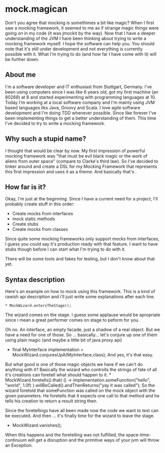 mock.magican
============

Don't you agree that mocking is somethimes a bit like magic? When I first saw a mocking framework, it seemed to me as if strange magic things were going on in my code (it was jmockit by the way). Now that I have a deeper understanding of the JVM I have been thinking about trying to write a mocking framework myself. 
I hope the software can help you. You should note that it's still under development and not everything is currently possible with it. What I'm trying to do (and how far I have come with it) will be further down.

About me
---

I'm a software developer and IT enthusiast from Stuttgart, Germany. I've been using computers since I was like 6 years old, got my first machine (an 80268) at 8 and started experimenting with programming languages at 10. Today I'm working at a local software company and I'm mainly using JVM based languages liks Java, Groovy and Scala. I love agile software development and I'm doing TDD whenever possible. 
Since like forever I've been implementing things to get a better understanding of them. 
This time I've decided to try to write a mocking framework.

Why such a stupid name?
----

I thought that would be clear by now. My first impression of powerful mocking framework was "that must be evil black magic or the work of aliens from outer space" (compare to Clarke's third law). So I've decided to tinker around and create a DSL for my Mocking Framework that represents this first impression and uses it as a theme. And basically that's .


How far is it?
----

Okay, I'm just at the beginning. Since I have a current need for a project, I'll probably create stuff in this order:

 * Create mocks from interfaces
 * mock static methods
 * Create stubs
 * Create mocks from classes

Since quite some mocking frameworks only support mocks from interfaces, I guess you could say it's production ready with that feature. I want to have stubs though before I can start what I'm trying to do with it.

There will be some tools and fakes for testing, but I don't know about that yet.


Syntax description 
----

Here's an example on how to mock using this framework. This is a kind of rawish api description and i'll just write some explanations after each line.

	* MockWizard.entersTheStage();

The wizard comes on the stage. I guess some applause would be apropriate since i mean a great performer comes on stage to peform for you.

Oh no. An interface, an empty facade, just a shadow of a real object. But we have a need for one of those. So ... basically... let's conjure up one of them using plain magic (and maybe a little bit of java proxy api)
  * final MyInterface implementation = MockWizard.conjuresUpA(MyInterface.class);
And yes, it's that easy.

But what good is one of those magic objects we have if we can't do anything with it? Basically the wizard who controlls the strings of fate of all it's creations can foretell what should happen to it.
	* MockWizard.foretells().that( () -> implementation.someFunction("hello", "world", 1.0f) ).willBeCalled().andThenReturns("yay it was called");
So the wizard foretold that someFunction was called on the mock object with the given parameters. He foretells that it expects one call to that method and he tells his creation to return a result string then.

Since the foretellings have all been made now the code we want to test can be executed. And then ... it's finally time for the wizard to leave the stage.

  * MockWizard.vanishes();

When this happens and the foretelling was not fulfilled, the space-time-continuum will get a disruption and the primitive ways of your jvm will throw an Exception.




